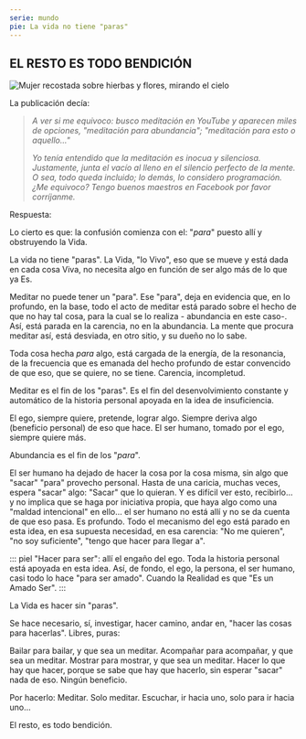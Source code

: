 ```yaml
---
serie: mundo
pie: La vida no tiene "paras"
---
```


## EL RESTO ES TODO BENDICIÓN

![Mujer recostada sobre hierbas y flores, mirando el cielo](/foto/1898690_10206321791505125_381200255227652749_o.webp)


La publicación decía:

> _A ver si me equivoco: busco meditación en YouTube y aparecen miles de opciones, "meditación para abundancia"; "meditación para esto o aquello..."_
>
> _Yo tenía entendido que la meditación es inocua y silenciosa. Justamente, junta el vacío al lleno en el silencio perfecto de la mente. O sea, todo queda incluido; lo demás, lo considero programación.¿Me equivoco? Tengo buenos maestros en Facebook por favor corríjanme._

Respuesta:

Lo cierto es que: la confusión comienza con el: "_para_" puesto allí y obstruyendo la Vida.

La vida no tiene "paras".
La Vida, "lo Vivo", eso que se mueve y está dada en cada cosa Viva, no necesita algo en función de ser algo más de lo que ya Es.

Meditar no puede tener un "para".
Ese "para", deja en evidencia que, en lo profundo, en la base, todo el acto de meditar está parado sobre el hecho de que no hay tal cosa, para la cual se lo realiza - abundancia en este caso-. Así, está parada en la carencia, no en la abundancia. La mente que procura meditar así, está desviada, en otro sitio, y su dueño no lo sabe.

Toda cosa hecha _para_ algo, está cargada de la energía, de la resonancia, de la frecuencia que es emanada del hecho profundo de estar convencido de que eso, que se quiere, no se tiene. Carencia, incompletud.

Meditar es el fin de los "paras".
Es el fin del desenvolvimiento constante y automático de la historia personal apoyada en la idea de insuficiencia.

El ego, siempre quiere, pretende, lograr algo. Siempre deriva algo (beneficio personal) de eso que hace. El ser humano, tomado por el ego, siempre quiere más.

Abundancia es el fin de los "_para_".

El ser humano ha dejado de hacer la cosa por la cosa misma, sin algo que "sacar" "para" provecho personal. Hasta de una caricia, muchas veces, espera "sacar" algo: "Sacar" que lo quieran. Y es difícil ver esto, recibirlo… y no implica que se haga por iniciativa propia, que haya algo como una "maldad intencional" en ello… el ser humano no está allí y no se da cuenta de que eso pasa. Es profundo. Todo el mecanismo del ego está parado en esta idea, en esa supuesta necesidad, en esa carencia: "No me quieren", "no soy suficiente", "tengo que hacer para llegar a".

::: piel
"Hacer para ser": allí el engaño del ego. Toda la historia personal está apoyada en esta idea. Así, de fondo, el ego, la persona, el ser humano, casi todo lo hace "para ser amado". Cuando la Realidad es que "Es un Amado Ser".
:::

La Vida es hacer sin "paras".

Se hace necesario, sí, investigar, hacer camino, andar en, "hacer las cosas para hacerlas". Libres, puras:

Bailar para bailar, y que sea un meditar.
Acompañar para acompañar, y que sea un meditar.
Mostrar para mostrar, y que sea un meditar.
Hacer lo que hay que hacer, porque se sabe que hay que hacerlo, sin esperar "sacar" nada de eso. Ningún beneficio.

Por hacerlo:
Meditar.
Solo meditar.
Escuchar, ir hacia uno, solo para ir hacia uno...

El resto, es todo bendición.
